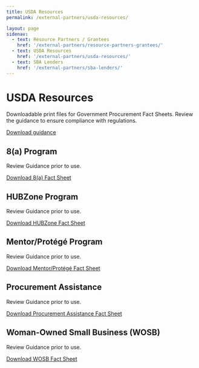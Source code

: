 ```yaml
---
title: USDA Resources
permalink: /external-partners/usda-resources/

layout: page
sidenav:
  - text: Resource Partners / Grantees
    href: '/external-partners/resource-partners-grantees/'
  - text: USDA Resources
    href: '/external-partners/usda-resources/'
  - text: SBA Lenders
    href: '/external-partners/sba-lenders/'
---
```


# USDA Resources

Downloadable print files for Government Procurement Fact Sheets.  Review the guidance to ensure compliance with regulations.

<a class="usa-button" href="{{ site.baseurl }}/assets/sba/resource-partners/guidance-usage-of-logo.pdf">Download guidance</a>

## 8(a) Program

Review Guidance prior to use.

<a class="usa-button" href="{{ site.baseurl }}/assets/sba/usda/8a-fact-sheet-2019.pdf">Download 8(a) Fact Sheet</a>

## HUBZone Program

Review Guidance prior to use.

<a class="usa-button" href="{{ site.baseurl }}/assets/sba/usda/hubzone-fact-sheet-2019.pdf">Download HUBZone Fact Sheet</a>

## Mentor/Protégé Program

Review Guidance prior to use.

<a class="usa-button" href="{{ site.baseurl }}/assets/sba/usda/mentor-protege-fact-sheet-2019.pdf">Download Mentor/Protégé Fact Sheet</a>

## Procurement Assistance

Review Guidance prior to use.

<a class="usa-button" href="{{ site.baseurl }}/assets/sba/usda/local-procurement-fact-sheet-2019.pdf">Download Procurement Assistance Fact Sheet</a>

## Woman-Owned Small Business (WOSB)

Review Guidance prior to use.

<a class="usa-button" href="{{ site.baseurl }}/assets/sba/usda/woman-owned-fact-sheet-2019.pdf">Download WOSB Fact Sheet</a>




